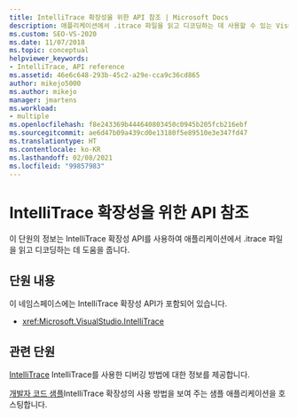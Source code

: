 ```yaml
---
title: IntelliTrace 확장성을 위한 API 참조 | Microsoft Docs
description: 애플리케이션에서 .itrace 파일을 읽고 디코딩하는 데 사용할 수 있는 Visual Studio의 IntelliTrace 확장성 API에 대해 알아봅니다.
ms.custom: SEO-VS-2020
ms.date: 11/07/2018
ms.topic: conceptual
helpviewer_keywords:
- IntelliTrace, API reference
ms.assetid: 46e6c648-293b-45c2-a29e-cca9c36cd865
author: mikejo5000
ms.author: mikejo
manager: jmartens
ms.workload:
- multiple
ms.openlocfilehash: f8e243369b444640803450c0945b205fcb216ebf
ms.sourcegitcommit: ae6d47b09a439cd0e13180f5e89510e3e347fd47
ms.translationtype: HT
ms.contentlocale: ko-KR
ms.lasthandoff: 02/08/2021
ms.locfileid: "99857983"
---
```

# <a name="api-reference-for-intellitrace-extensibility"></a>IntelliTrace 확장성을 위한 API 참조

이 단원의 정보는 IntelliTrace 확장성 API를 사용하여 애플리케이션에서 .itrace 파일을 읽고 디코딩하는 데 도움을 줍니다.

## <a name="in-this-section"></a>단원 내용

이 네임스페이스에는 IntelliTrace 확장성 API가 포함되어 있습니다.

- <xref:Microsoft.VisualStudio.IntelliTrace>

## <a name="related-sections"></a>관련 단원

[IntelliTrace](../debugger/intellitrace.md) IntelliTrace를 사용한 디버깅 방법에 대한 정보를 제공합니다.

[개발자 코드 샘플](https://code.msdn.microsoft.com/)IntelliTrace 확장성의 사용 방법을 보여 주는 샘플 애플리케이션을 호스팅합니다.
